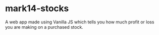 # mark14-stocks
 A web app made using Vanilla JS which tells you how much profit or loss you are making on a purchased stock.
